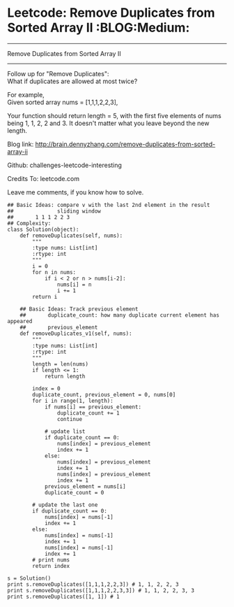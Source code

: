 # Leetcode: Remove Duplicates from Sorted Array II     :BLOG:Medium:


---

Remove Duplicates from Sorted Array II  

---

Follow up for "Remove Duplicates":  
What if duplicates are allowed at most twice?  

For example,  
Given sorted array nums = [1,1,1,2,2,3],  

Your function should return length = 5, with the first five elements of nums being 1, 1, 2, 2 and 3. It doesn't matter what you leave beyond the new length.  

Blog link: <http://brain.dennyzhang.com/remove-duplicates-from-sorted-array-ii>  

Github: challenges-leetcode-interesting  

Credits To: leetcode.com  

Leave me comments, if you know how to solve.  

    ## Basic Ideas: compare v with the last 2nd element in the result
    ##              sliding window
    ##       1 1 1 2 2 3
    ## Complexity:
    class Solution(object):
        def removeDuplicates(self, nums):
            """
            :type nums: List[int]
            :rtype: int
            """
            i = 0
            for n in nums:
                if i < 2 or n > nums[i-2]:
                    nums[i] = n
                    i += 1
            return i
    
        ## Basic Ideas: Track previous element
        ##       duplicate_count: how many duplicate current element has appeared
        ##       previous_element
        def removeDuplicates_v1(self, nums):
            """
            :type nums: List[int]
            :rtype: int
            """
            length = len(nums)
            if length <= 1:
                return length
    
            index = 0
            duplicate_count, previous_element = 0, nums[0]
            for i in range(1, length):
                if nums[i] == previous_element:
                    duplicate_count += 1
                    continue
    
                # update list
                if duplicate_count == 0:
                    nums[index] = previous_element
                    index += 1
                else:
                    nums[index] = previous_element
                    index += 1
                    nums[index] = previous_element
                    index += 1
                previous_element = nums[i]
                duplicate_count = 0
    
            # update the last one
            if duplicate_count == 0:
                nums[index] = nums[-1]
                index += 1
            else:
                nums[index] = nums[-1]
                index += 1
                nums[index] = nums[-1]
                index += 1
            # print nums
            return index
    
    s = Solution()
    print s.removeDuplicates([1,1,1,2,2,3]) # 1, 1, 2, 2, 3
    print s.removeDuplicates([1,1,1,2,2,3,3]) # 1, 1, 2, 2, 3, 3
    print s.removeDuplicates([1, 1]) # 1